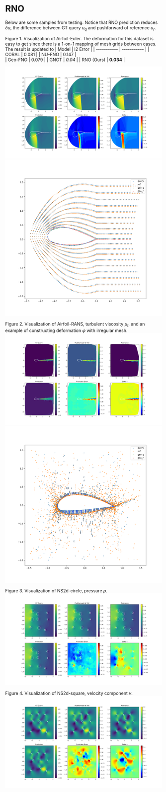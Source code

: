 # RNO

Below are some samples from testing. Notice that RNO prediction reduces $\delta u$, the difference between GT query $u_q$ and pushforward of reference $u_r$.  

Figure 1. Visualization of Airfoil-Euler. The deformation for this dataset is easy to get since there is a 1-on-1 mapping of mesh grids between cases. The result is updated to
|    Model    |  l2 Error   |
| ----------- | ----------- |
|    CORAL    |    0.081    |
|    NU-FNO   |    0.147    |   
|   Geo-FNO   |    0.079    | 
|    GNOT     |   *0.04*    |
|  RNO (Ours) |  **0.034**  | 

![fig1](./fig/airfoil2d_euler_y_component_0.png)
![fig1.1](./fig/Airfoil-euler-phi.png)

Figure 2. Visualization of Airfoil-RANS, turbulent viscosity $\mu_t$, and an example of constructing deformation $\varphi$ with irregular mesh.
![fig2](./fig/airfoil2d_rans_y_component_3.png)
![fig2.1](./fig/Airfoil-RANS-phi.png)

Figure 3. Visualization of NS2d-circle, pressure $p$. 
![fig3](./fig/ns2d_y_component_2.png)

Figure 4. Visualization of NS2d-square, velocity component $v$. 
![fig4](./fig/ns2dsq_y_component_1.png)